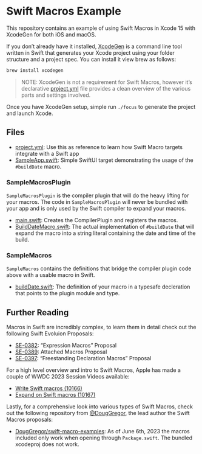# Swift Macros Example

This repository contains an example of using Swift Macros in Xcode 15 with XcodeGen for both iOS and macOS.

If you don’t already have it installed, [XcodeGen](https://github.com/yonaskolb/XcodeGen) is a command line tool written in Swift that generates your Xcode project using your folder structure and a project spec. You can install it view brew as follows:

```sh
brew install xcodegen
```

> NOTE: XcodeGen is not a requirement for Swift Macros, however it’s declarative [project.yml](./project.yml) file provides a clean overview of the various parts and settings involved.

Once you have XcodeGen setup, simple run `./focus` to generate the project and launch Xcode.

## Files

- [project.yml](./project.yml): Use this as reference to learn how Swift Macro targets integrate with a Swift app
- [SampleApp.swift](./Sources/SampleApp/SampleApp.swift): Simple SwiftUI target demonstrating the usage of the `#buildDate` macro.

### SampleMacrosPlugin

`SampleMacrosPlugin` is the compiler plugin that will do the heavy lifting for your macros. The code in `SampleMacrosPlugin` will never be bundled with your app and is only used by the Swift compiler to expand your macros.

- [main.swift](./Sources/SampleMacrosPlugin/main.swift): Creates the CompilerPlugin and registers the macros.
- [BuildDateMacro.swift](./Sources/SampleMacrosPlugin/BuildDateMacro.swift): The actual implementation of `#buildDate` that will expand the macro into a string literal containing the date and time of the build.

### SampleMacros

`SampleMacros` contains the definitions that bridge the compiler plugin code above with a usable macro in Swift.

- [buildDate.swift](./Sources/SampleMacros/buildDate.swift): The definition of your macro in a typesafe decleration that points to the plugin module and type.

## Further Reading

Macros in Swift are incredibly complex, to learn them in detail check out the following Swift Evoluion Proposals:

- [SE-0382](https://github.com/apple/swift-evolution/blob/main/proposals/0382-expression-macros.md): “Expression Macros” Proposal
- [SE-0389](https://github.com/apple/swift-evolution/blob/main/proposals/0389-attached-macros.md): Attached Macros Proposal
- [SE-0397](https://github.com/apple/swift-evolution/blob/main/proposals/0397-freestanding-declaration-macros.md): “Freestanding Declaration Macros” Proposal

For a high level overview and intro to Swift Macros, Apple has made a couple of WWDC 2023 Session Videos available:

- [Write Swift macros (10166)](https://developer.apple.com/videos/play/wwdc2023/10166/)
- [Expand on Swift macros (10167)](https://developer.apple.com/videos/play/wwdc2023/10167/)

Lastly, for a comprehensive look into various types of Swift Macros, check out the following repository from [@DougGregor](https://github.com/DougGregor), the lead author the Swift Macros proposals:

- [DougGregor/swift-macro-examples](https://github.com/DougGregor/swift-macro-examples): As of June 6th, 2023 the macros included only work when opening through `Package.swift`. The bundled xcodeproj does not work.
